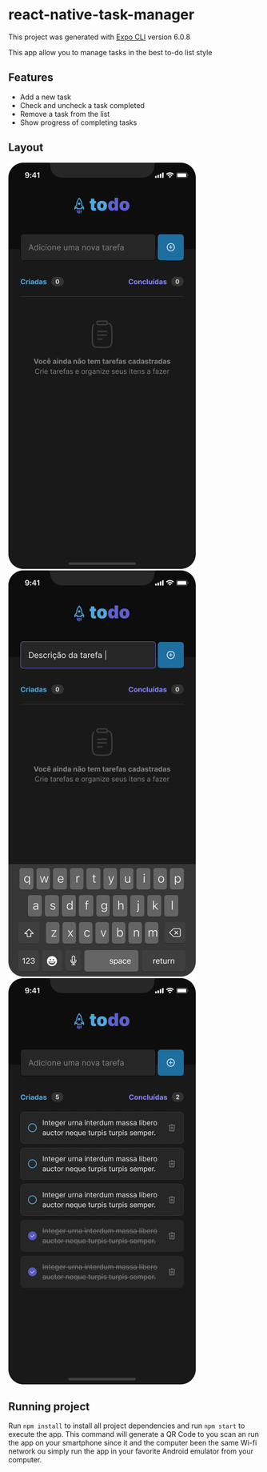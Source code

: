 # react-native-task-manager

This project was generated with [Expo CLI](https://github.com/expo/expo-cli) version 6.0.8

This app allow you to manage tasks in the best to-do list style

## Features
- Add a new task
- Check and uncheck a task completed
- Remove a task from the list
- Show progress of completing tasks

## Layout

<img src="./assets/github/empty.png" alt="empty preview" >
<img src="./assets/github/description.png" alt="description preview" >
<img src="./assets/github/list.png" alt="list preview" >

## Running project

Run `npm install` to install all project dependencies and run `npm start` to execute the app. This command will generate a QR Code to you scan an run the app on your smartphone since it and the computer been the same Wi-fi network ou simply run the app in your favorite Android emulator from your computer.
